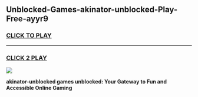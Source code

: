 
## Unblocked-Games-akinator-unblocked-Play-Free-ayyr9
<h3>
<a href="https://premium76.site?title=akinator-unblocked&ref=21A">CLICK TO PLAY</a></h3>
<hr>

<h3>
<a href="https://premium76.site?title=akinator-unblocked&ref=21A">CLICK 2 PLAY</a>
  
</h3>

<a href="https://premium76.site?title=akinator-unblocked&ref=21A"><img src="https://clearcache.store/games.png"></a>


**akinator-unblocked games unblocked: Your Gateway to Fun and Accessible Online Gaming**
